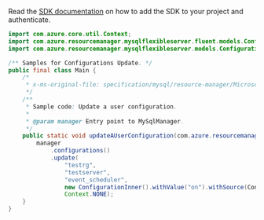 Read the [SDK documentation](https://github.com/Azure/azure-sdk-for-java/blob/azure-resourcemanager-mysqlflexibleserver_1.0.0-beta.1/sdk/mysqlflexibleserver/azure-resourcemanager-mysqlflexibleserver/README.md) on how to add the SDK to your project and authenticate.

```java
import com.azure.core.util.Context;
import com.azure.resourcemanager.mysqlflexibleserver.fluent.models.ConfigurationInner;
import com.azure.resourcemanager.mysqlflexibleserver.models.ConfigurationSource;

/** Samples for Configurations Update. */
public final class Main {
    /*
     * x-ms-original-file: specification/mysql/resource-manager/Microsoft.DBforMySQL/stable/2021-05-01/examples/ConfigurationUpdate.json
     */
    /**
     * Sample code: Update a user configuration.
     *
     * @param manager Entry point to MySqlManager.
     */
    public static void updateAUserConfiguration(com.azure.resourcemanager.mysqlflexibleserver.MySqlManager manager) {
        manager
            .configurations()
            .update(
                "testrg",
                "testserver",
                "event_scheduler",
                new ConfigurationInner().withValue("on").withSource(ConfigurationSource.USER_OVERRIDE),
                Context.NONE);
    }
}
```
